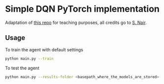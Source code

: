 # Simple DQN PyTorch implementation

Adaptation of [this repo](https://github.com/saashanair/rl-series) for teaching purposes, all credits go to [S. Nair](https://saashanair.com).

## Usage

To train the agent with default settings

```sh
python main.py --train
```

To test the agent

```sh
python main.py --results-folder <basepath_where_the_models_are_stored>
```
